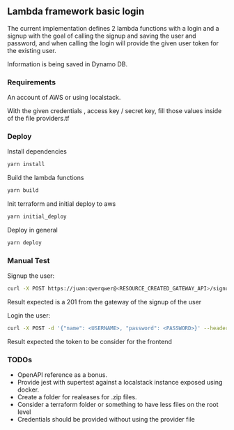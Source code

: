 ## Lambda framework basic login

The current implementation defines 2 lambda functions with a login and a signup with the goal of calling the signup and saving the user and password, and when calling the login will provide the given user token for the existing user.

Information is being saved in Dynamo DB.

### Requirements

An account of AWS or using localstack.

With the given credentials , access key / secret key, fill those values inside of the file providers.tf

### Deploy

Install dependencies

```sh 
yarn install
```

Build the lambda functions

```sh
yarn build
```

Init terraform and initial deploy to aws
```sh
yarn initial_deploy
```

Deploy in general
```sh
yarn deploy
```

### Manual Test

Signup the user:
```sh
curl -X POST https://juan:qwerqwer@<RESOURCE_CREATED_GATEWAY_API>/signup
```
Result expected is a 201 from the gateway of the signup of the user


Login the user:
```sh
curl -X POST -d '{"name": <USERNAME>, "password": <PASSWORD>}' --header "Content-Type: application/json" https://<RESOURCE_CREATED_GATEWAY_API>/login
```
Result expected the token to be consider for the frontend

### TODOs

- OpenAPI reference as a bonus.
- Provide jest with supertest against a localstack instance exposed using docker.
- Create a folder for realeases for .zip files.
- Consider a terraform folder or something to have less files on the root level
- Credentials should be provided without using the provider file